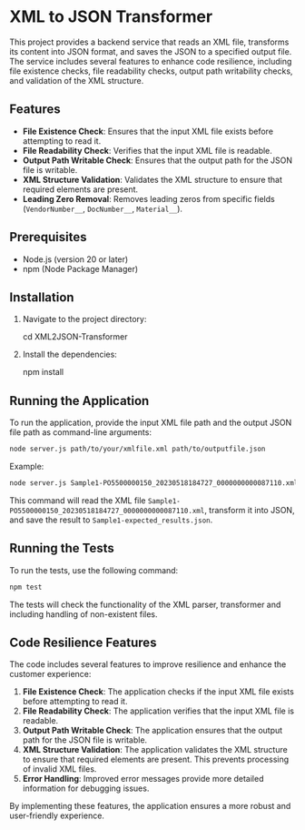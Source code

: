 # XML to JSON Transformer

This project provides a backend service that reads an XML file, transforms its content into JSON format, and saves the JSON to a specified output file. The service includes several features to enhance code resilience, including file existence checks, file readability checks, output path writability checks, and validation of the XML structure.

## Features
- **File Existence Check**: Ensures that the input XML file exists before attempting to read it.
- **File Readability Check**: Verifies that the input XML file is readable.
- **Output Path Writable Check**: Ensures that the output path for the JSON file is writable.
- **XML Structure Validation**: Validates the XML structure to ensure that required elements are present.
- **Leading Zero Removal**: Removes leading zeros from specific fields (`VendorNumber__`, `DocNumber__`, `Material__`).

## Prerequisites
- Node.js (version 20 or later)
- npm (Node Package Manager)

## Installation
1. Navigate to the project directory:

    cd XML2JSON-Transformer

2. Install the dependencies:

    npm install

## Running the Application
To run the application, provide the input XML file path and the output JSON file path as command-line arguments:
```sh
node server.js path/to/your/xmlfile.xml path/to/outputfile.json
```

Example:
```sh
node server.js Sample1-PO5500000150_20230518184727_0000000000087110.xml Sample1-expected_results.json
```
This command will read the XML file `Sample1-PO5500000150_20230518184727_0000000000087110.xml`, transform it into JSON, and save the result to `Sample1-expected_results.json`.

## Running the Tests
To run the tests, use the following command:
```sh
npm test
```
The tests will check the functionality of the XML parser, transformer and including handling of non-existent files.

## Code Resilience Features
The code includes several features to improve resilience and enhance the customer experience:

1. **File Existence Check**: The application checks if the input XML file exists before attempting to read it.
2. **File Readability Check**: The application verifies that the input XML file is readable.
3. **Output Path Writable Check**: The application ensures that the output path for the JSON file is writable.
4. **XML Structure Validation**: The application validates the XML structure to ensure that required elements are present. This prevents processing of invalid XML files.
5. **Error Handling**: Improved error messages provide more detailed information for debugging issues.

By implementing these features, the application ensures a more robust and user-friendly experience.